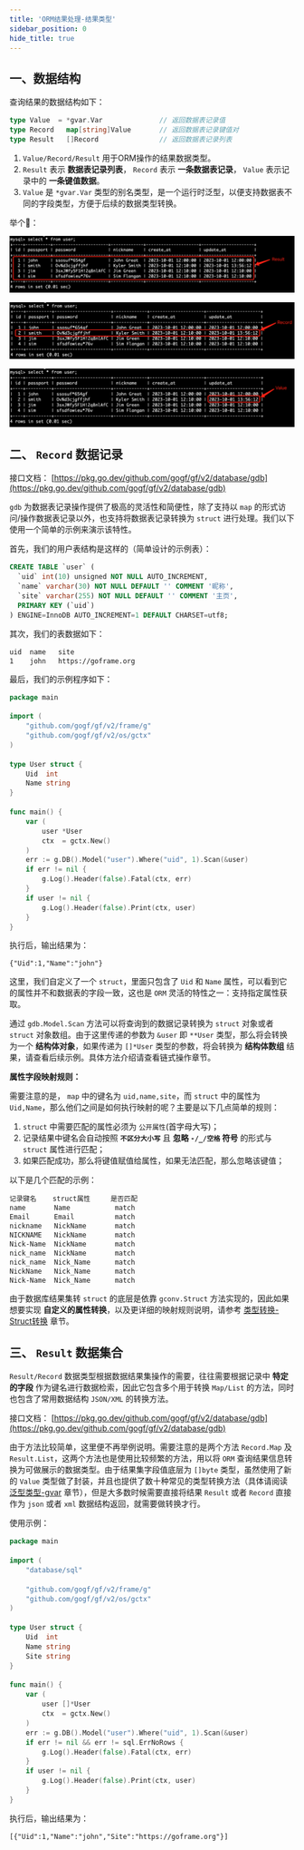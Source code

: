 ```yaml
---
title: 'ORM结果处理-结果类型'
sidebar_position: 0
hide_title: true
---
```


## 一、数据结构

查询结果的数据结构如下：

```go
type Value  = *gvar.Var              // 返回数据表记录值
type Record   map[string]Value       // 返回数据表记录键值对
type Result   []Record               // 返回数据表记录列表
```

1. `Value/Record/Result` 用于ORM操作的结果数据类型。
2. `Result` 表示 **数据表记录列表**， `Record` 表示 **一条数据表记录**， `Value` 表示记录中的 **一条键值数据**。
3. `Value` 是 `*gvar.Var` 类型的别名类型，是一个运行时泛型，以便支持数据表不同的字段类型，方便于后续的数据类型转换。

举个🌰：

![](/markdown/bf31ad65a69c1edb35019d75cbea8526.png)

![](/markdown/5977d92aa63c34c73d5e94a6712a6de5.png)

![](/markdown/c7f660e7fc51845beeae85a0ee50f672.png)

## 二、 `Record` 数据记录

接口文档： [https://pkg.go.dev/github.com/gogf/gf/v2/database/gdb](https://pkg.go.dev/github.com/gogf/gf/v2/database/gdb)

`gdb` 为数据表记录操作提供了极高的灵活性和简便性，除了支持以 `map` 的形式访问/操作数据表记录以外，也支持将数据表记录转换为 `struct` 进行处理。我们以下使用一个简单的示例来演示该特性。

首先，我们的用户表结构是这样的（简单设计的示例表）：

```sql
CREATE TABLE `user` (
  `uid` int(10) unsigned NOT NULL AUTO_INCREMENT,
  `name` varchar(30) NOT NULL DEFAULT '' COMMENT '昵称',
  `site` varchar(255) NOT NULL DEFAULT '' COMMENT '主页',
  PRIMARY KEY (`uid`)
) ENGINE=InnoDB AUTO_INCREMENT=1 DEFAULT CHARSET=utf8;
```

其次，我们的表数据如下：

```
uid  name   site
1    john   https://goframe.org
```

最后，我们的示例程序如下：

```go
package main

import (
	"github.com/gogf/gf/v2/frame/g"
	"github.com/gogf/gf/v2/os/gctx"
)

type User struct {
	Uid  int
	Name string
}

func main() {
	var (
		user *User
		ctx  = gctx.New()
	)
	err := g.DB().Model("user").Where("uid", 1).Scan(&user)
	if err != nil {
		g.Log().Header(false).Fatal(ctx, err)
	}
	if user != nil {
		g.Log().Header(false).Print(ctx, user)
	}
}
```

执行后，输出结果为：

```
{"Uid":1,"Name":"john"}
```

这里，我们自定义了一个 `struct`，里面只包含了 `Uid` 和 `Name` 属性，可以看到它的属性并不和数据表的字段一致，这也是 `ORM` 灵活的特性之一：支持指定属性获取。

通过 `gdb.Model.Scan` 方法可以将查询到的数据记录转换为 `struct` 对象或者 `struct` 对象数组。由于这里传递的参数为 `&user` 即 `**User` 类型，那么将会转换为一个 **结构体对象**，如果传递为 `[]*User` 类型的参数，将会转换为 **结构体数组** 结果，请查看后续示例。具体方法介绍请查看链式操作章节。

**属性字段映射规则：**

需要注意的是， `map` 中的键名为 `uid,name,site`，而 `struct` 中的属性为 `Uid,Name`，那么他们之间是如何执行映射的呢？主要是以下几点简单的规则：

1. `struct` 中需要匹配的属性必须为 `公开属性`(首字母大写)；
2. 记录结果中键名会自动按照 **`不区分大小写`** 且 **忽略 `-/_/空格` 符号** 的形式与 `struct` 属性进行匹配；
3. 如果匹配成功，那么将键值赋值给属性，如果无法匹配，那么忽略该键值；

以下是几个匹配的示例：

```
记录键名    struct属性     是否匹配
name       Name           match
Email      Email          match
nickname   NickName       match
NICKNAME   NickName       match
Nick-Name  NickName       match
nick_name  NickName       match
nick_name  Nick_Name      match
NickName   Nick_Name      match
Nick-Name  Nick_Name      match
```

由于数据库结果集转 `struct` 的底层是依靠 `gconv.Struct` 方法实现的，因此如果想要实现 **自定义的属性转换**，以及更详细的映射规则说明，请参考 [类型转换-Struct转换](output/goframe-v2.5-md/核心组件/类型转换/类型转换-Struct转换) 章节。

## 三、 `Result` 数据集合

`Result/Record` 数据类型根据数据结果集操作的需要，往往需要根据记录中 **特定的字段** 作为键名进行数据检索，因此它包含多个用于转换 `Map/List` 的方法，同时也包含了常用数据结构 `JSON/XML` 的转换方法。

接口文档： [https://pkg.go.dev/github.com/gogf/gf/v2/database/gdb](https://pkg.go.dev/github.com/gogf/gf/v2/database/gdb)

由于方法比较简单，这里便不再举例说明。需要注意的是两个方法 `Record.Map` 及 `Result.List`，这两个方法也是使用比较频繁的方法，用以将 `ORM` 查询结果信息转换为可做展示的数据类型。由于结果集字段值底层为 `[]byte` 类型，虽然使用了新的 `Value` 类型做了封装，并且也提供了数十种常见的类型转换方法（具体请阅读 [泛型类型-gvar](output/goframe-v2.5-md/组件列表/数据结构/泛型类型-gvar) 章节），但是大多数时候需要直接将结果 `Result` 或者 `Record` 直接作为 `json` 或者 `xml` 数据结构返回，就需要做转换才行。

使用示例：

```go
package main

import (
	"database/sql"

	"github.com/gogf/gf/v2/frame/g"
	"github.com/gogf/gf/v2/os/gctx"
)

type User struct {
	Uid  int
	Name string
	Site string
}

func main() {
	var (
		user []*User
		ctx  = gctx.New()
	)
	err := g.DB().Model("user").Where("uid", 1).Scan(&user)
	if err != nil && err != sql.ErrNoRows {
		g.Log().Header(false).Fatal(ctx, err)
	}
	if user != nil {
		g.Log().Header(false).Print(ctx, user)
	}
}
```

执行后，输出结果为：

```
[{"Uid":1,"Name":"john","Site":"https://goframe.org"}]
```